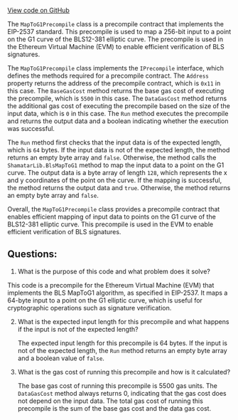 [View code on GitHub](https://github.com/NethermindEth/nethermind/src/Nethermind/Nethermind.Evm/Precompiles/Bls/Shamatar/MapToG1Precompile.cs)

The `MapToG1Precompile` class is a precompile contract that implements the EIP-2537 standard. This precompile is used to map a 256-bit input to a point on the G1 curve of the BLS12-381 elliptic curve. The precompile is used in the Ethereum Virtual Machine (EVM) to enable efficient verification of BLS signatures.

The `MapToG1Precompile` class implements the `IPrecompile` interface, which defines the methods required for a precompile contract. The `Address` property returns the address of the precompile contract, which is `0x11` in this case. The `BaseGasCost` method returns the base gas cost of executing the precompile, which is `5500` in this case. The `DataGasCost` method returns the additional gas cost of executing the precompile based on the size of the input data, which is `0` in this case. The `Run` method executes the precompile and returns the output data and a boolean indicating whether the execution was successful.

The `Run` method first checks that the input data is of the expected length, which is `64` bytes. If the input data is not of the expected length, the method returns an empty byte array and `false`. Otherwise, the method calls the `ShamatarLib.BlsMapToG1` method to map the input data to a point on the G1 curve. The output data is a byte array of length `128`, which represents the x and y coordinates of the point on the curve. If the mapping is successful, the method returns the output data and `true`. Otherwise, the method returns an empty byte array and `false`.

Overall, the `MapToG1Precompile` class provides a precompile contract that enables efficient mapping of input data to points on the G1 curve of the BLS12-381 elliptic curve. This precompile is used in the EVM to enable efficient verification of BLS signatures.
## Questions: 
 1. What is the purpose of this code and what problem does it solve?
   
   This code is a precompile for the Ethereum Virtual Machine (EVM) that implements the BLS MapToG1 algorithm, as specified in EIP-2537. It maps a 64-byte input to a point on the G1 elliptic curve, which is useful for cryptographic operations such as signature verification.

2. What is the expected input length for this precompile and what happens if the input is not of the expected length?
   
   The expected input length for this precompile is 64 bytes. If the input is not of the expected length, the `Run` method returns an empty byte array and a boolean value of `false`.

3. What is the gas cost of running this precompile and how is it calculated?
   
   The base gas cost of running this precompile is 5500 gas units. The `DataGasCost` method always returns 0, indicating that the gas cost does not depend on the input data. The total gas cost of running this precompile is the sum of the base gas cost and the data gas cost.